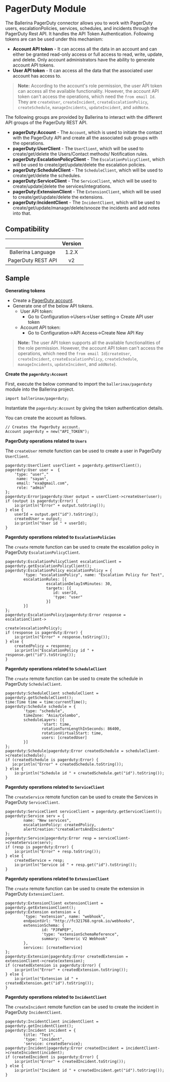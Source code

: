 # PagerDuty Module

The Ballerina PagerDuty connector allows you to work with PagerDuty users, escalationPolicies, services, schedules, and incidents through the PagerDuty Rest API. 
It handles the API Token Authentication. Following tokens are can be used under this mechanism:

* **Account API token** - It can access all the data in an account and can either be granted read-only access or full access to read, write, update, and delete. 
Only account administrators have the ability to generate account API tokens.
* **User API token** - It can access all the data that the associated user account has access to.

>**Note:** According to the account's role permission, the user API token can access all the available functionality. However,
> the account API token can't access the operations, which need the `from email Id`. They are `createUser`, `createIncident`, `createEscalationPolicy`, `createSchedule`, `manageIncidents`, `updateIncident`, and `addNote`.

The following groups are provided by Ballerina to interact with the different API groups of the PagerDuty REST API. 
- **pagerDuty:Account** - The `Account`, which is used to initiate the contact with the PagerDuty API and create all the associated sub groups with the operations. 
- **pagerDuty:UserClient** - The `UserClient`, which will be used to create/get/delete the Users/Contact methods/ Notification rules.
- **pagerDuty:EscalationPolicyClient** - The `EscalationPolicyClient`, which will be used to create/get/update/delete the escalation policies.
- **pagerDuty:ScheduleClient** - The `ScheduleClient`, which will be used to create/get/delete the schedules.
- **pagerDuty:ServiceClient** - The `ServiceClient`, which will be used to create/update|delete the services/integrations. 
- **pagerDuty:ExtensionClient** - The `ExtensionClient`, which will be used to create/get/update/delete the extensions.
- **pagerDuty:IncidentClient** - The `IncidentClient`, which will be used to create/get/update/manage/delete/snooze the incidents and add notes into that.

## Compatibility

|                             |           Version           |
|:---------------------------:|:---------------------------:|
| Ballerina Language          |            1.2.X            |
| PagerDuty REST API          |            v2               |

## Sample

**Generating tokens**

* Create a [PagerDuty account](https://www.pagerduty.com/).
* Generate one of the below API tokens.
    * User API token:
        * Go to Configuration->Users->User setting-> Create API user token
    * Account API token:
        * Go to Configuration->API Access->Create New API Key
        
>**Note:** The user API token supports all the available functionalities of the role permission. However, the account API token can't access the operations, which need the `from email Id`(`createUser`, `createIncident`, `createEscalationPolicy`, `createSchedule`, `manageIncidents`, `updateIncident`, and `addNote`).

**Create the `pagerduty:Account`**

First, execute the below command to import the `ballerinax/pagerduty` module into the Ballerina project.
```ballerina
import ballerinax/pagerduty;
```
Instantiate the `pagerduty:Account` by giving the token authentication details. 

You can create the account as follows. 
```ballerina
// Creates the PagerDuty account.
Account pagerduty = new("API_TOKEN");
```

**PagerDuty operations related to `Users`**

The `createUser` remote function can be used to create a user in PagerDuty `UserClient`. 

```ballerina
pagerduty:UserClient userClient = pagerduty.getUserClient();
pagerduty:User user =  { 
    'type: "user"," 
     name: "sayan", 
     email: "exa@gmail.com", 
     role: "admin"
};
pagerduty:Error|pagerduty:User output = userClient->createUser(user);
if (output is pagerduty:Error) {
    io:println("Error" + output.toString());
} else {
    userId = output.get("id").toString();
    createdUser = output;
    io:println("User id " + userId);
}
```

**Pagerduty operations related to `EscalationPolicies`**

The `create` remote function can be used to create the escalation policy in PagerDuty `EscalationPolicyClient`.

```ballerina
pagerduty:EscalationPolicyClient escalationClient = pagerduty.getEscalationPolicyClient();
pagerduty:EscalationPolicy escalationPolicy = { 
        'type: "escalationPolicy", name: "Escalation Policy for Test",
        escalationRules: [{ 
                  escalationDelayInMinutes: 30,
                  targets: [{
                     id: userId,
                     'type: "user"
                  }]
        }]
};
pagerduty:EscalationPolicy|pagerduty:Error response = escalationClient->
                                                            create(escalationPolicy);
if (response is pagerduty:Error) {
    io:println("Error" + response.toString());
} else {
    createdPolicy = response;
    io:println("EscalationPolicy id " + response.get("id").toString());
}
```

**Pagerduty operations related to `ScheduleClient`**

The `create` remote function can be used to create the schedule in PagerDuty `ScheduleClient`.  

```ballerina
pagerduty:ScheduleClient scheduleClient = pagerduty.getScheduleClient();
time:Time time = time:currentTime();
pagerduty:Schedule schedule = { 
        'type: "schedule",
        timeZone: "Asia/Colombo",
        scheduleLayers: [{ 
                'start: time,
                rotationTurnLengthInSeconds: 86400,
                rotationVirtualStart: time, 
                users: [createdUser]
        }]
};
pagerduty:Schedule|pagerduty:Error createdSchedule = scheduleClient->create(schedule);
if (createdSchedule is pagerduty:Error) {
   io:println("Error" + createdSchedule.toString());
} else {
    io:println("Schedule id " + createdSchedule.get("id").toString());
}
```

**Pagerduty operations related to `ServiceClient`**

The `createService` remote function can be used to create the Services in PagerDuty `ServiceClient`. 

```ballerina
pagerduty:ServiceClient serviceClient = pagerduty.getServiceClient();
pagerduty:Service serv = { 
        name: "New services", 
        escalationPolicy: createdPolicy,
        alertCreation:"createAlertsAndIncidents"
};
pagerduty:Service|pagerduty:Error resp = serviceClient->createService(serv);
if (resp is pagerduty:Error) {
    io:println("Error" + resp.toString());
} else {
    createdService = resp;
    io:println("Service id " + resp.get("id").toString());
}
```

**Pagerduty operations related to `ExtensionClient`**

The `create` remote function can be used to create the extension in PagerDuty `ExtensionClient`. 

```ballerina
pagerduty:ExtensionClient extensionClient = pagerduty.getExtensionClient();
pagerduty:Extension extension = {  
        'type: "extension", name: "webhook",
        endpointUrl: "http://fc321768.ngrok.io/webhooks",
        extensionSchema: {
                id: "PJFWPEP",
                'type: "extensionSchemaReference",
                summary: "Generic V2 Webhook"
        }, 
        services: [createdService]
};
pagerduty:Extension|pagerduty:Error createdExtension = extensionClient->create(extension);
if (createdExtension is pagerduty:Error) {
    io:println("Error" + createdExtension.toString());
} else {
    io:println("Extension id " + createdExtension.get("id").toString());
}
```

**Pagerduty operations related to `IncidentClient`**

The `createIncident` remote function can be used to create the incident in PagerDuty `IncidentClient`.  

```ballerina
pagerduty:IncidentClient incidentClient = pagerduty.getIncidentClient();
pagerduty:Incident incident = {
        title: "Test",
        'type: "incident", 
        'service: createdService};
pagerduty:Incident|pagerduty:Error createdIncident = incidentClient->createIncident(incident);
if (createdIncident is pagerduty:Error) {
    io:println("Error" + createdIncident.toString());
} else {
    io:println("Incident id " + createdIncident.get("id").toString());
}
```
